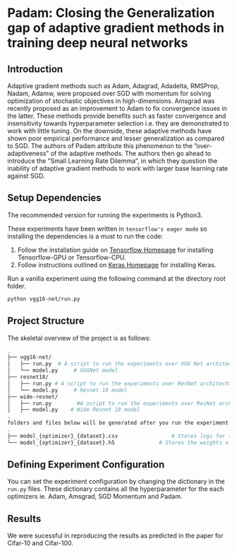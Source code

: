 
# Padam: Closing the Generalization gap of adaptive gradient methods in training deep neural networks

Introduction
---
Adaptive gradient methods such as Adam, Adagrad, Adadelta, RMSProp, Nadam, Adamw, were proposed over SGD with momentum for solving optimization of stochastic objectives in high-dimensions. Amsgrad was recently proposed as an improvement to Adam to fix convergence issues in the latter. These methods provide benefits such as faster convergence and insensitivity towards hyperparameter selection i.e. they are demonstrated to work with little tuning. On the downside, these adaptive methods have shown poor empirical performance and lesser generalization as compared to SGD. The authors of Padam attribute this phenomenon to the ”over-adaptiveness” of the adaptive methods. The authors then go ahead to introduce the ”Small Learning Rate Dilemma”, in which they question the inability of adaptive gradient methods to work with larger base learning rate against SGD.

Setup Dependencies
---
The recommended version for running the experiments is Python3.

These experiments have been written in `tensorflow's eager mode` so installing the dependencies is a must to run the code:
1. Follow the installation guide on [Tensorflow Homepage][4] for installing Tensorflow-GPU or Tensorflow-CPU. 
2. Follow instructions outlined on [Keras Homepage][5] for installing Keras.

Run a vanilla experiment using the following command at the directory root folder. 
```bash 
python vgg16-net/run.py
```

Project Structure
---
The skeletal overview of the project is as follows: 

```bash
.
├── vgg16-net/
│   ├── run.py  # A script to run the experiments over VGG Net architechture 
│   └── model.py     # VGGNet model
├── resnet18/
│   ├── run.py # A script to run the experiments over ResNet architechture
│   └── model.py     # Resnet 18 model
├── wide-resnet/
│   ├── run.py        #A script to run the experiments over ResNet architechture
│   ├── model.py    # Wide Resnet 18 model
.
folders and files below will be generated after you run the experiment in each model directory
.
├── model_{optimizer}_{dataset}.csv                 # Stores logs for the experiment 
└── model_{optimizer}_{dataset}.h5              # Stores the weights of the final model trained 
```

Defining Experiment Configuration 
---
You can set the experiment configuration by changing the dictionary in the `run.py` files. 
These dictionary contains all the hyperparameter for the each optimizers ie. Adam, Amsgrad, SGD Momentum and Padam.

Results
---
We were sucessful in reproducing the results as predicted in the paper for Cifar-10 and Cifar-100.

[4]:https://www.tensorflow.org/install/
[5]:https://keras.io/#installation

